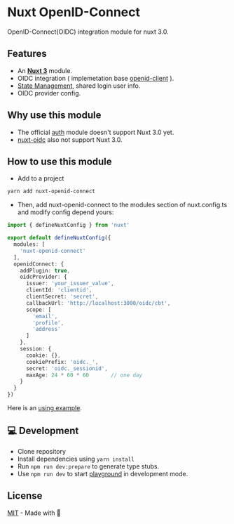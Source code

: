 # Nuxt OpenID-Connect
OpenID-Connect(OIDC) integration module for nuxt 3.0.

## Features

- An [**Nuxt 3**](https://v3.nuxtjs.org) module.
- OIDC integration ( implemetation base [openid-client](https://github.com/panva/node-openid-client) ).
- [State Management](https://v3.nuxtjs.org/guide/features/state-management/), shared login user info.
- OIDC provider config.

## Why use this module 

- The official [auth](https://github.com/nuxt-community/auth-module/issues/1719) module doesn't support Nuxt 3.0 yet.
- [nuxt-oidc](https://github.com/deko2369/nuxt-oidc) also not support Nuxt 3.0.

## How to use this module

- Add to a project
```bash
yarn add nuxt-openid-connect
```

- Then, add nuxt-openid-connect to the modules section of nuxt.config.ts and modify config depend yours:
```ts
import { defineNuxtConfig } from 'nuxt'

export default defineNuxtConfig({
  modules: [
    'nuxt-openid-connect'
  ],
  openidConnect: {
    addPlugin: true,
    oidcProvider: {
      issuer: 'your_issuer_value',
      clientId: 'clientid',
      clientSecret: 'secret',
      callbackUrl: 'http://localhost:3000/oidc/cbt',
      scope: [
        'email',
        'profile',
        'address'
      ]
    },
    session: {
      cookie: {},
      cookiePrefix: 'oidc._',
      secret: 'oidc._sessionid',
      maxAge: 24 * 60 * 60       // one day
    }
  }
})

```

Here is an [using example](https://github.com/aborn/playgrounds/tree/main/nuxt-openid-connect-demo).

## 💻 Development

- Clone repository
- Install dependencies using `yarn install`
- Run `npm run dev:prepare` to generate type stubs.
- Use `npm run dev` to start [playground](./playground) in development mode.

## License

[MIT](./LICENSE) - Made with 💚
